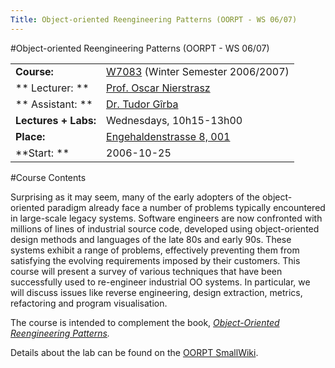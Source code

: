 ```yaml
---
Title: Object-oriented Reengineering Patterns (OORPT - WS 06/07)
---
```

#Object-oriented Reengineering Patterns (OORPT - WS 06/07)

| | |
|---|---|
|<strong>Course:</strong>|[W7083](http://evub.unibe.ch/pievub/n_index.asp?KursID=1729821&KursNr=W7083&UeberschriftID=252178&page=detail) (Winter Semester 2006/2007)
|** Lecturer: **| [Prof. Oscar Nierstrasz](http://www.iam.unibe.ch/~oscar/)
|** Assistant: **| [Dr. Tudor G&icirc;rba](http://www.iam.unibe.ch/~girba/)
|**Lectures \+ Labs:**|Wednesdays, 10h15-13h00
|**Place:**|[Engehaldenstrasse 8, 001](%base_url%/contact/maps)
|**Start: **| 2006-10-25
 
#Course Contents


Surprising as it may seem, many of the early adopters of the object-oriented paradigm already face a number of problems typically encountered in large-scale legacy systems. Software engineers are now confronted with millions of lines of industrial source code, developed using object-oriented design methods and languages of the late 80s and early 90s. These systems exhibit a range of problems, effectively preventing them from satisfying the evolving requirements imposed by their customers. This course will present a survey of various techniques that have been successfully used to re-engineer industrial OO systems. In particular, we will discuss issues like reverse engineering, design extraction, metrics, refactoring and program visualisation.

 

 The course is intended to complement the book, *[Object-Oriented Reengineering Patterns](%base_url%/download/oorp).* 

 

Details about the lab can be found on the [OORPT SmallWiki](%base_url%/teaching/archive/oorpt2006lecturesmallwiki).
